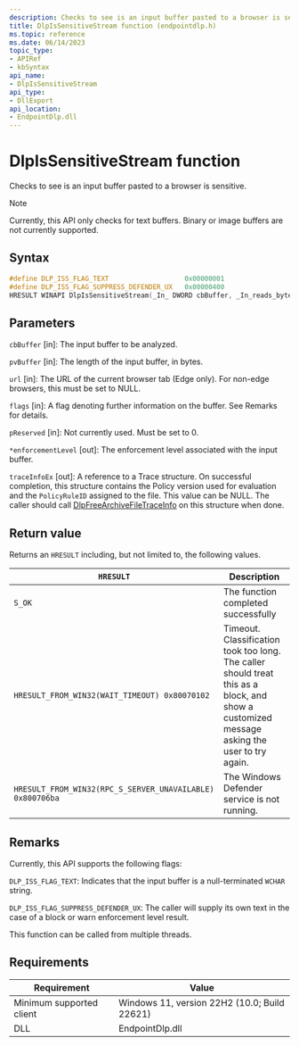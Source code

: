 ```yaml
---
description: Checks to see is an input buffer pasted to a browser is sensitive.
title: DlpIsSensitiveStream function (endpointdlp.h)
ms.topic: reference
ms.date: 06/14/2023
topic_type: 
- APIRef
- kbSyntax
api_name: 
- DlpIsSensitiveStream
api_type: 
- DllExport
api_location: 
- EndpointDlp.dll
---
```


# DlpIsSensitiveStream function

Checks to see is an input buffer pasted to a browser is sensitive.

> [!NOTE]
> Currently, this API only checks for text buffers. Binary or image buffers are not currently supported.

## Syntax

```C++
#define DLP_ISS_FLAG_TEXT                   0x00000001
#define DLP_ISS_FLAG_SUPPRESS_DEFENDER_UX   0x00000400
HRESULT WINAPI DlpIsSensitiveStream(_In_ DWORD cbBuffer, _In_reads_bytes_(cbBuffer) LPCVOID pvBuffer, _In_ LPCWSTR url, _In_ DWORD flags, _In_ PVOID pReserved, _Out_ DlpEnforcementLevel *enforcementLevel, _Out_ DlpTraceInfoEx* traceInfoEx);
```

## Parameters

`cbBuffer` [in]: The input buffer to be analyzed.

`pvBuffer` [in]: The length of the input buffer, in bytes.

`url` [in]: The URL of the current browser tab (Edge only). For non-edge browsers, this must be set to NULL.

`flags` [in]: A flag denoting further information on the buffer. See Remarks for details.

`pReserved` [in]: Not currently used. Must be set to 0.

`*enforcementLevel` [out]: The enforcement level associated with the input buffer.

`traceInfoEx` [out]: A reference to a Trace structure. On successful completion, this structure contains the Policy version used for evaluation and the `PolicyRuleID` assigned to the file. This value can be NULL. The caller should call [DlpFreeArchiveFileTraceInfo](endpointdlp-dlpfreearchivefiletraceinfo.md) on this structure when done.


## Return value

Returns an `HRESULT` including, but not limited to, the following values.

| `HRESULT` | Description |
|---------|-------------|
| `S_OK` | The function completed successfully |
| `HRESULT_FROM_WIN32(WAIT_TIMEOUT) 0x80070102`| Timeout. Classification took too long. The caller should treat this as a block, and show a customized message asking the user to try again. |
| `HRESULT_FROM_WIN32(RPC_S_SERVER_UNAVAILABLE) 0x800706ba`| The Windows Defender service is not running. |


## Remarks

Currently, this API supports the following flags:

`DLP_ISS_FLAG_TEXT`: Indicates that the input buffer is a null-terminated `WCHAR` string.

`DLP_ISS_FLAG_SUPPRESS_DEFENDER_UX`: The caller will supply its own text in the case of a block or warn enforcement level result.

This function can be called from multiple threads.

## Requirements

| Requirement          |    Value                   |
|-------------------------------------|-----------------------------------------------------------------------------------------|
| Minimum supported client<br/> | Windows 11, version 22H2 (10.0; Build 22621)           |
| DLL<br/>                      | EndpointDlp.dll |